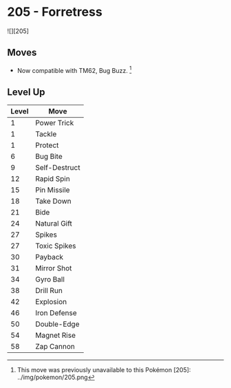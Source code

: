 # 205 - Forretress
![][205]

## Moves

 - Now compatible with TM62, Bug Buzz. [^1]

## Level Up

Level | Move
---   | ---
  1   | Power Trick
  1   | Tackle
  1   | Protect
  6   | Bug Bite
  9   | Self-Destruct
 12   | Rapid Spin
 15   | Pin Missile
 18   | Take Down
 21   | Bide
 24   | Natural Gift
 27   | Spikes
 27   | Toxic Spikes
 30   | Payback
 31   | Mirror Shot
 34   | Gyro Ball
 38   | Drill Run
 42   | Explosion
 46   | Iron Defense
 50   | Double-Edge
 54   | Magnet Rise
 58   | Zap Cannon

[^1]: This move was previously unavailable to this Pokémon
[205]: ../img/pokemon/205.png
